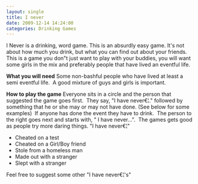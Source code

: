 ```yaml
---
layout: single
title: I never
date: 2009-12-14 14:24:00
categories: Drinking Games
---
```

I Never is a drinking, word game.
This is an absurdly easy game.  It's not about how much you drink, but what you can find out about your friends.  This is a game you don&quot;t just want to play with your buddies, you will want some girls in the mix and preferably people that have lived an eventful life.

<strong>What you will need</strong>
Some non-bashful people who have lived at least a semi eventful life.  A good mixture of guys and girls is important.

<strong>How to play the game</strong>
Everyone sits in a circle and the person that suggested the game goes first.  They say, "I have never€¦." followed by something that he or she may or may not have done. (See below for some examples)  If anyone has done the event they have to drink.  The person to the right goes next and starts with, "
I have never...".  The games gets good as people try more daring things.
"I have never€¦"
<ul>
	<li>Cheated on a test</li>
	<li>Cheated on a Girl/Boy friend</li>
	<li>Stole from a homeless man</li>
	<li>Made out with a stranger</li>
	<li>Slept with a stranger</li>
</ul>
Feel free to suggest some other "I have never€¦'s"
